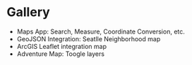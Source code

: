 # Gallery

- Maps App: Search, Measure, Coordinate Conversion, etc. 
- GeoJSON Integration: Seatlle Neighborhood map
- ArcGIS Leaflet integration map
- Adventure Map: Toogle layers
